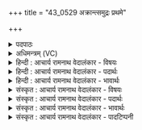 +++
title = "43_0529 अक्रान्त्समुद्रः प्रथमे"

+++
<details><summary>पदपाठः</summary>

अ꣡क्रा꣢꣯न्। स꣣मुद्रः꣢। स꣣म्। उद्रः꣢। प्र꣣थमे꣢। वि꣡ध꣢꣯र्मन्। वि। ध꣣र्मन्। जन꣡य꣢न्। प्र꣣जाः꣢। प्र꣣। जाः꣢। भु꣡व꣢꣯नस्य। गो꣣पाः꣢। गो꣣। पाः꣢। वृ꣡षा꣢꣯। प꣣वि꣡त्रे꣢। अ꣡धि꣢꣯। सा꣡नौ꣢꣯। अ꣡व्ये꣢꣯। बृ꣣ह꣢त्। सो꣡मः꣢꣯। वा꣣वृधे। स्वानः꣢। अ꣡द्रिः꣢꣯। अ। द्रिः꣣। ५२९।
</details>

<details><summary>अधिमन्त्रम् (VC)</summary>

- पवमानः सोमः
- पराशरः शाक्त्यः
- त्रिष्टुप्
- धैवतः
- पावमानं काण्डम्
</details>

<details><summary>हिन्दी : आचार्य रामनाथ वेदालंकार - विषयः</summary>

अगले मन्त्र में सोम नाम से मेघ और परमात्मा का वर्णन है।
</details>

<details><summary>हिन्दी : आचार्य रामनाथ वेदालंकार - पदार्थः</summary>

पदार्थान्वय -  प्रथम—मेघ के पक्ष में। (समुद्रः) जलों का पारावार मेघ (प्रथमे) श्रेष्ठ (विधर्मन्) विशेष धारणकर्ता अन्तरिक्ष में (अक्रान्) व्याप्त होता है। (प्रजाः) वृक्ष, वनस्पति आदि रूप प्रजाओं को (जनयन्) उत्पन्न करता हुआ वह (भुवनस्य) भूतल का (गोपाः) रक्षक होता है। (वृषा) वर्षा करनेवाला, (स्वानः) स्नान कराता हुआ (अद्रिः) मेघरूप (सोमः) सोम (पवित्रे) पवित्र (अव्ये) पार्थिव (सानौ अधि) पर्वत-शिखर पर (बृहत्) बहुत (वावृधे) वृद्धि को प्राप्त करता है ॥ द्वितीय—परमात्मा के पक्ष में। (समुद्रः) शक्ति का पारावार परमेश्वर (प्रथमे) श्रेष्ठ, (विधर्मन्) विशेष रूप से जड़-चेतन के धारक ब्रह्माण्ड में (अक्रान्) व्याप्त है, (प्रजाः) जड़-चेतन प्रजाओं को (जनयन्) जन्म देता हुआ वह (भुवनस्य) जगत् का (गोपाः) रक्षक है। (वृषा) सद्गुणों की अथवा अन्तरिक्षस्थ जलों की वर्षा करनेवाला, (स्वानः) सत्कर्मों में प्रेरित करता हुआ, (अद्रिः) अविनश्वर (सोमः) वह परमात्मा (पवित्रे) पवित्र (अव्ये) अव्यय अर्थात् अविनाशी (सानौ अधि) उन्नत जीवात्मा में (बृहत्) बहुत (वावृधे) महिमा को प्राप्त है, क्योंकि जीवात्मा द्वारा किये जानेवाले महान् कार्यों में उसी की महिमा दृष्टिगोचर होती है ॥७॥ इस मन्त्र में मेघ और परमेश्वर दो अर्थों का वर्णन होने से श्लेषालङ्कार है। दोनों अर्थों का उपमानोपमेयभाव भी ध्वनित हो रहा है ॥७॥
</details>

<details><summary>हिन्दी : आचार्य रामनाथ वेदालंकार - भावार्थः</summary>

भावार्थ -  जैसे अगाध जलराशिवाला मेघ अन्तरिक्ष में व्याप्त होता है, वैसे परमेश्वर सकल ब्रह्माण्ड में व्याप्त है। जैसे मेघ बरसकर वृक्ष, वनस्पति आदियों को उत्पन्न करता है, वैसे परमेश्वर जड़-चेतन सब पदार्थों को उत्पन्न करता है। जैसे मेघ भूतल का रक्षक है, वैसे परमेश्वर सब भुवनों का रक्षक है। जैसे मेघ पर्वतों के शिखरों पर विस्तार प्राप्त करता है, वैसे परमेश्वर मनुष्यों के आत्माओं में ॥७॥
</details>

<details><summary>संस्कृत : आचार्य रामनाथ वेदालंकार - विषयः</summary>

अथ सोमनाम्ना पर्जन्यं परमात्मानं च वर्णयति।
</details>

<details><summary>संस्कृत : आचार्य रामनाथ वेदालंकार - पदार्थः</summary>

पदार्थान्वय -  प्रथमः—पर्जन्यपरः। (समुद्रः) उदकस्य पारावारः मेघः (प्रथमे) श्रेष्ठे (विधर्मन्) विधर्मणि विशेषेण धारके अन्तरिक्षे। अत्र “सुपां सुलुक्०” अ० ७।१।३९ इति विभक्तेर्लुक्। (अक्रान्२) क्रामति, व्याप्नोति। (प्रजाः) वृक्षवनस्पत्यादिरूपाः (जनयन्) उत्पादयन् सः (भुवनस्य) भूतलस्य (गोपाः) रक्षको जायते। (वृषा) वर्षकः (स्वानः) भूमिं स्नपयन्। षुञ् अभिषवे, णिगर्भः। (अद्रिः) मेघरूपः। अद्रिरिति मेघनाम। निरु० १।१०। (सोमः) सोमः (पवित्रे) पूते (अव्ये) अविमये पार्थिवे इत्यर्थः। इयं पृथिवी वा अविः इयं हीमाः सर्वाः प्रजा अवति। श० ६।१।२।३३। (सानौ३ अधि) पर्वतशृङ्गे (बृहत्) बहु (वावृधे) वर्धते। वृधु वर्द्धने, लिटि ‘तुजादीनां दीर्घोऽभ्यासस्य’ अ० ६।१।७ इत्यभ्यासस्य दीर्घः ॥ अथ द्वितीयः—परमात्मपरः। (समुद्रः) शक्तेः पारावारः परमेश्वरः (प्रथमे) श्रेष्ठे (विधर्मन्) विधर्मणि विशेषेण जडचेतनानां धारके ब्रह्माण्डे (अक्रान्) पदं निधत्ते, व्याप्नोति। (प्रजाः) जडचेतनरूपाः (जनयन्) उत्पादयन् सः (भुवनस्य) जगतः (गोपाः) रक्षको भवति। (वृषा) सद्गुणानां सेचकः, अन्तरिक्षस्थानाम् उदकानां वर्षको वा (स्वानः) सत्कर्मसु प्रेरयन् (अद्रिः) अविनश्वरः, न केनापि विदारयितुं शक्यः४ (सोमः) स परमेश्वरः (पवित्रे) मेध्ये (अव्ये) अव्यये अविनाशिनि (सानौ अधि) उन्नते जीवात्मनि (बृहत्) बहु (वावृधे) वर्धते महिमानमाप्नोतीत्यर्थः। यतो जीवात्मनो महत्सु कार्येषु तस्यैव महिमा दरीदृश्यते ॥७॥ निरुक्तकार ऋचमिमाम् आदित्यपक्षे आत्मपक्षे५ च व्याख्यातवान्—“अत्यक्रमीत् समुद्र आदित्यः परमे व्यवने वर्षकर्मणा जनयन् प्रजा भुवनस्य राजा सर्वस्य राजा। वृषा पवित्रे अधि सानो अव्ये बृहत् सोमो वावृधे सुवान इन्दुरित्यधिदैवतम्। अथाध्यात्मम्—अत्यक्रमीत् समुद्र आत्मा परमे व्यवने ज्ञानकर्मणा जनयन् प्रजा भुवनस्य राजा सर्वस्य राजा। वृषा पवित्रे अधिसानो अव्ये बृहत् सोमो वावृधे सुवान इन्दुरित्यात्मगतिमाचष्टे” (निरु० १४।१६) इति ॥ अत्र पर्जन्यपरमेश्वरयोर्द्वयोरर्थयोर्वर्णनाच्छ्लेषोऽलङ्कारः। द्वयोश्चोपमानोपमेयभावो ध्वन्यते ॥७॥
</details>

<details><summary>संस्कृत : आचार्य रामनाथ वेदालंकार - भावार्थः</summary>

भावार्थ -  यथाऽगाधजलराशिर्मेघोऽन्तरिक्षं व्याप्नोति तथा परमेश्वरः सकलं ब्रह्माण्डं व्याप्नोति। यथा मेघो वर्षित्वा वृक्षवनस्पतीन् जनयति तथा परमेश्वरो जडचेतनान् सर्वान् पदार्थान् जनयति। यथा मेघो भूतलस्य रक्षकस्तथा परमेश्वरः सर्वेषां भुवनानां रक्षकः। यथा मेघः पर्वतानां सानुषु विस्तारमाप्नोति तथा परमेश्वरो जनानामात्मसु ॥७॥
</details>

<details><summary>संस्कृत : आचार्य रामनाथ वेदालंकार - पादटिप्पनी</summary>

टिप्पनी -   १. ऋ० ९।९७।४० ‘गोपाः’, ‘स्वानो अद्रिः’ अत्र क्रमेण ‘राजा’, ‘सुवान इन्दुः’ इति पाठः। साम० १२५३। २. अक्रान् सर्वमतिक्रामति। क्रमतेर्लुङि, तिपि, इडभावे वृद्धौ च कृतायां सिज्लोपे भकारस्य ‘मो नो धातो’ रिति नकारे रूपम्—इति सा०। ३. नौ। ऋक्तन्त्रप्रातिशाख्यम् १०।१०। नौ शब्दश्च ह्रस्वे अकारे प्रत्यये ओ भवति। सानौ अव्ये—‘वृषा पवित्रे अधि सानो अव्ये’। अकार इति किम् ? अश्विनौ ऋषिः—‘स्तोता वामश्विनावृषिः’। इति विवरणम्। ४. पदपाठे ‘अ-द्रि’ इति च्छेदात् नञ्पूर्वो दृ विदारणे धातुरत्र बोध्यः। न दीर्यते दार्यते वा केनचिद् यः सोऽद्रिः। ५. विवरणकारोऽपि आदित्यपक्षे आत्मपक्षे च व्याचष्टे—“अतीत्य गच्छत्युदयादस्तं सदा समुद्रः आदित्यः...अद्रिः आदित्य आदरणः।... समुद्रः आत्मा अभिद्रवन्ते तं भूतानि” इत्यादि।
</details>